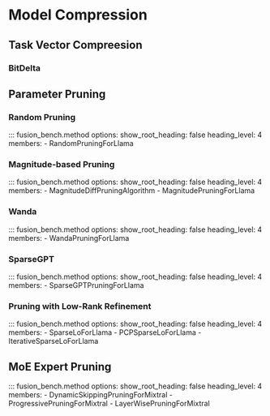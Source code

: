 # Model Compression

## Task Vector Compreesion

### BitDelta



## Parameter Pruning

### Random Pruning

::: fusion_bench.method
    options:
        show_root_heading: false
        heading_level: 4
        members:
        - RandomPruningForLlama

### Magnitude-based Pruning

::: fusion_bench.method
    options:
        show_root_heading: false
        heading_level: 4
        members:
        - MagnitudeDiffPruningAlgorithm
        - MagnitudePruningForLlama

### Wanda

::: fusion_bench.method
    options:
        show_root_heading: false
        heading_level: 4
        members:
        - WandaPruningForLlama

### SparseGPT

::: fusion_bench.method
    options:
        show_root_heading: false
        heading_level: 4
        members:
        - SparseGPTPruningForLlama

### Pruning with Low-Rank Refinement

::: fusion_bench.method
    options:
        show_root_heading: false
        heading_level: 4
        members:
        - SparseLoForLlama
        - PCPSparseLoForLlama
        - IterativeSparseLoForLlama

## MoE Expert Pruning

::: fusion_bench.method
    options:
        show_root_heading: false
        heading_level: 4
        members:
        - DynamicSkippingPruningForMixtral
        - ProgressivePruningForMixtral
        - LayerWisePruningForMixtral
